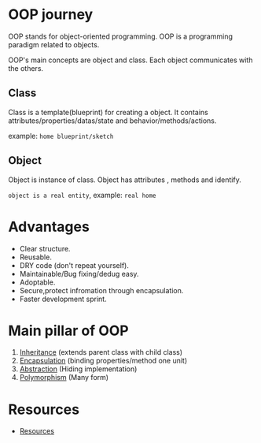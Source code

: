 # OOP journey
OOP stands for object-oriented programming. OOP is a programming paradigm related to objects.

OOP's main concepts are object and class. Each object communicates with the others.

## Class

Class is a template(blueprint) for creating a object. It contains attributes/properties/datas/state and behavior/methods/actions.

example: `home blueprint/sketch`

## Object

Object is instance of class. Object has attributes , methods and identify.

`object is a real entity`, example: `real home`

# Advantages

* Clear structure.
* Reusable.
* DRY code (don't repeat yourself).
* Maintainable/Bug fixing/dedug easy.
* Adoptable.
* Secure,protect infromation through encapsulation.
* Faster development sprint.

# Main pillar of OOP
 1. [Inheritance](https://github.com/code4mk/oop-object-oriented-oop-journey/tree/main/Inheritance) (extends parent class with child class)
 2. [Encapsulation](https://github.com/code4mk/oop-object-oriented-oop-journey/tree/main/encapsulation) (binding properties/method one unit)
 3. [Abstraction](https://github.com/code4mk/oop-object-oriented-oop-journey/tree/main/abstraction) (Hiding implementation)
 4. [Polymorphism](https://github.com/code4mk/oop-object-oriented-oop-journey/tree/main/polymorphism) (Many form)

# Resources
* [Resources](https://github.com/code4mk/oop-object-oriented-oop-journey/blob/main/resource.md)